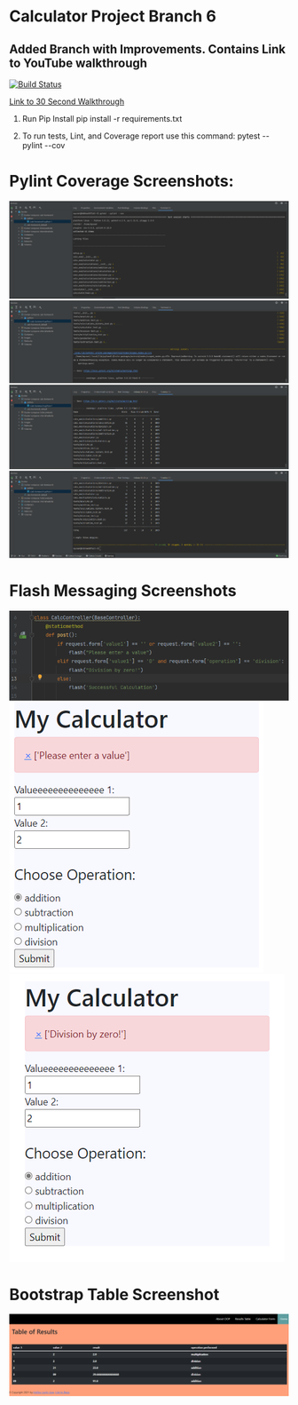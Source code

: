 # Calculator Project Branch 6
## Added Branch with Improvements. Contains Link to YouTube walkthrough

[![Build Status](https://app.travis-ci.com/Hollinss/calc-homework.svg?branch=calc_part_4)](https://app.travis-ci.com/Hollinss/calc-homework)

[Link to 30 Second Walkthrough](https://youtu.be/v-MEuc1uhZQ)

1. Run Pip Install
pip install -r requirements.txt

2. To run tests, Lint, and Coverage report use this command: pytest  --pylint --cov

# Pylint Coverage Screenshots:

![img.png](app/static/images/img.png)
![img_1.png](img_1.png)
![img_2.png](img_2.png)
![img_3.png](img_3.png)

# Flash Messaging Screenshots
![img.png](img.png)
![img_4.png](img_4.png)
![img_5.png](img_5.png)

# Bootstrap Table Screenshot
![img_6.png](img_6.png)


